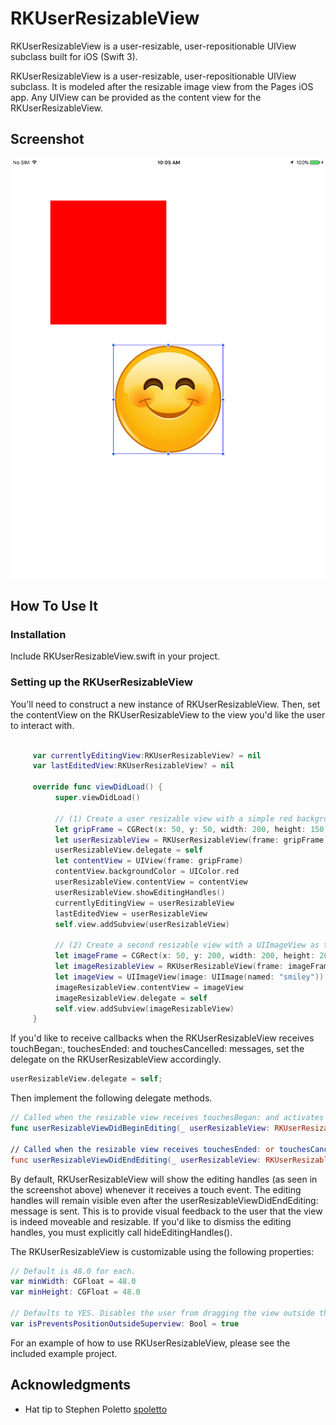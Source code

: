 # RKUserResizableView
RKUserResizableView is a user-resizable, user-repositionable UIView subclass built for iOS (Swift 3).


RKUserResizableView is a user-resizable, user-repositionable UIView subclass. It is modeled after the resizable image view from the Pages iOS app. Any UIView can be provided as the content view for the RKUserResizableView.

Screenshot
----
![RKUserResizableViewScreenshot](/screenshot.png?raw=true "RKUserResizableView")

How To Use It
-------------

### Installation

Include RKUserResizableView.swift in your project.

### Setting up the RKUserResizableView

You'll need to construct a new instance of RKUserResizableView. Then, set the contentView on the RKUserResizableView to the view you'd like the user to interact with.

``` swift

     var currentlyEditingView:RKUserResizableView? = nil
     var lastEditedView:RKUserResizableView? = nil

     override func viewDidLoad() {
          super.viewDidLoad()

          // (1) Create a user resizable view with a simple red background content view.
          let gripFrame = CGRect(x: 50, y: 50, width: 200, height: 150)
          let userResizableView = RKUserResizableView(frame: gripFrame)
          userResizableView.delegate = self
          let contentView = UIView(frame: gripFrame)
          contentView.backgroundColor = UIColor.red
          userResizableView.contentView = contentView
          userResizableView.showEditingHandles()
          currentlyEditingView = userResizableView
          lastEditedView = userResizableView
          self.view.addSubview(userResizableView)

          // (2) Create a second resizable view with a UIImageView as the content.
          let imageFrame = CGRect(x: 50, y: 200, width: 200, height: 200)
          let imageResizableView = RKUserResizableView(frame: imageFrame)
          let imageView = UIImageView(image: UIImage(named: "smiley"))
          imageResizableView.contentView = imageView
          imageResizableView.delegate = self
          self.view.addSubview(imageResizableView)
     }
```

If you'd like to receive callbacks when the RKUserResizableView receives touchBegan:, touchesEnded: and touchesCancelled: messages, set the delegate on the RKUserResizableView accordingly. 

``` swift
userResizableView.delegate = self;
```

Then implement the following delegate methods.

``` swift
// Called when the resizable view receives touchesBegan: and activates the editing handles.
func userResizableViewDidBeginEditing(_ userResizableView: RKUserResizableView)

// Called when the resizable view receives touchesEnded: or touchesCancelled:
func userResizableViewDidEndEditing(_ userResizableView: RKUserResizableView)
```

By default, RKUserResizableView will show the editing handles (as seen in the screenshot above) whenever it receives a touch event. The editing handles will remain visible even after the userResizableViewDidEndEditing: message is sent. This is to provide visual feedback to the user that the view is indeed moveable and resizable. If you'd like to dismiss the editing handles, you must explicitly call hideEditingHandles().

The RKUserResizableView is customizable using the following properties:

``` swift
// Default is 48.0 for each.
var minWidth: CGFloat = 48.0
var minHeight: CGFloat = 48.0

// Defaults to YES. Disables the user from dragging the view outside the parent view's bounds.
var isPreventsPositionOutsideSuperview: Bool = true
```

For an example of how to use RKUserResizableView, please see the included example project.

## Acknowledgments

* Hat tip to Stephen Poletto [spoletto](https://github.com/spoletto)

